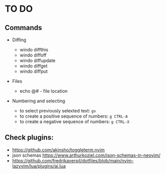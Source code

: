# TO DO

## Commands

- Diffing
    - windo diffthis
    - windo diffoff
    - windo diffupdate
    - windo diffget
    - windo diffput

- Files
    - echo @# - file location

- Numbering and selecting
    - to select previously selexted text: `gv`
    - to create a positive sequence of numbers: `g CTRL-A`
    - to create a negative sequence of numbers: `g CTRL-X`

## Check plugins:

- https://github.com/akinsho/toggleterm.nvim
- json schemas https://www.arthurkoziel.com/json-schemas-in-neovim/
- https://github.com/fredrikaverpil/dotfiles/blob/main/nvim-lazyvim/lua/plugins/ai.lua
